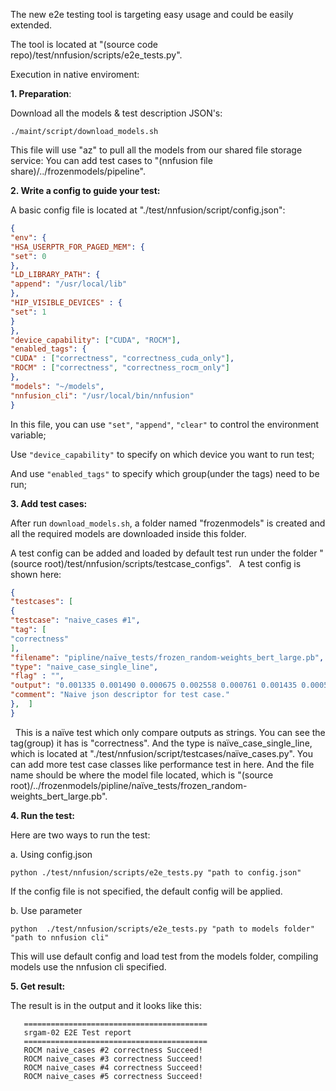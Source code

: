 The new e2e testing tool is targeting easy usage and could be easily extended.

The tool is located at "(source code repo)/test/nnfusion/scripts/e2e_tests.py".

Execution in native enviroment:

**1. Preparation**:

   Download all the models & test description JSON's:

   `./maint/script/download_models.sh`
		
   This file will use "az" to pull all the models from our shared file storage service: You can add test cases to "(nnfusion file share)/../frozenmodels/pipeline".
	
**2. Write a config to guide your test:**

   A basic config file is located at "./test/nnfusion/script/config.json":

```json
{
"env": {
"HSA_USERPTR_FOR_PAGED_MEM": {
"set": 0
},
"LD_LIBRARY_PATH": {
"append": "/usr/local/lib"
},
"HIP_VISIBLE_DEVICES" : {
"set": 1
}
},
"device_capability": ["CUDA", "ROCM"],
"enabled_tags": {
"CUDA" : ["correctness", "correctness_cuda_only"],
"ROCM" : ["correctness", "correctness_rocm_only"]
},
"models": "~/models",
"nnfusion_cli": "/usr/local/bin/nnfusion"
}

```	
   In this file, you can use `"set"`, `"append"`, `"clear"` to control the environment variable;

   Use `"device_capability"` to specify on which device you want to run test;

   And use `"enabled_tags"` to specify which group(under the tags) need to be run;
	
**3. Add test cases:**

   After run `download_models.sh`, a folder named "frozenmodels" is created and all the required models are downloaded inside this folder.  
	
   A test config can be added and loaded by default test run under the folder "(source root)/test/nnfusion/scripts/testcase_configs".
	 
   A  test config is shown here:

```json
{
"testcases": [
{
"testcase": "naive_cases #1",
"tag": [
"correctness"
],
"filename": "pipline/naïve_tests/frozen_random-weights_bert_large.pb",
"type": "naive_case_single_line",
"flag" : "",
"output": "0.001335 0.001490 0.000675 0.002558 0.000761 0.001435 0.000518 0.001516 0.000738 0.001183  .. (size = 1001, ends with 0.000281);",
"comment": "Naive json descriptor for test case."
},  ]
}
```
 
   This is a naïve test which only compare outputs as strings. You can see the tag(group) it has is "correctness". And the type is naïve_case_single_line, which is located at "./test/nnfusion/script/testcases/naïve_cases.py". You can add more test case classes like performance test in here. And the file name should be where the model file located, which is "(source root)/../frozenmodels/pipline/naïve_tests/frozen_random-weights_bert_large.pb".
	
**4. Run the test:**

   Here are two ways to run the test:

   a. Using config.json

  `python ./test/nnfusion/scripts/e2e_tests.py "path to config.json"`

  If the config file is not specified, the default config will be applied.
		
   b. Use parameter

   `python  ./test/nnfusion/scripts/e2e_tests.py "path to models folder" "path to nnfusion cli"`

   This will use default config and load test from the models folder, compiling models use the nnfusion cli specified.
		
**5. Get result:**

   The result is in the output and it looks like this:
```
   ========================================= 
   srgam-02 E2E Test report 
   ========================================= 
   ROCM naive_cases #2 correctness Succeed! 
   ROCM naive_cases #3 correctness Succeed! 
   ROCM naive_cases #4 correctness Succeed! 
   ROCM naive_cases #5 correctness Succeed! 
```	
